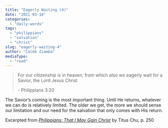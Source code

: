 ```yaml
---
title: "Eagerly Waiting (4)"
date: "2021-03-18"
categories: 
  - "daily-words"
tags: 
  - "philippians"
  - "salvation"
  - "christ"
slug: "eagerly-waiting-4"
author: "Caleb Ziamba"
mediaType: 
  - "read"
---
```


> For our citizenship is in heaven, from which also we eagerly wait for a Savior, the Lord Jesus Christ
> 
> \- Philippians 3:20

The Savior’s coming is the most important thing. Until He returns, whatever we can do is relatively limited. The older we get, the more we should sense our limitation and our need for the salvation that only comes with His return.

Excerpted from _[Philippians: That I May Gain Christ](https://www.asweetsavor.org/book-philippians/)_ by Titus Chu, p. 250
